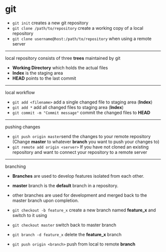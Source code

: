 # git


- `git init` creates a new git repository
- `git clone /path/to/repository` create a working copy of a local repository
- `git clone username@host:/path/to/repository` when using a remote server

---

local repository consists of three **trees** maintained by git
- **Working Directory** which holds the actual files
- **Index** is the staging area
- **HEAD** points to the last commit 

---

local workflow

- `git add <filename>` add a single changed file to staging area (**Index**)
- `git add *` add all changed files to staging area (**Index**)
- `git commit -m "Commit message"` commit the changed files to **HEAD**

---

pushing changes

- `git push origin master`send the changes to your remote repository (Change **master** to whatever **branch** you want to push your changes to)
- `git remote add origin <server>` If you have not cloned an existing repository and want to connect your repository to a remote server

---

branching

- **Branches** are used to develop features isolated from each other.
- **master** branch is the **default** branch in a repository.
- other branches are used for development and merged back to the master branch upon completion.

- `git checkout -b feature_x` create a new branch named **feature_x** and switch to it using
- `git checkout master` switch back to master branch
- `git branch -d feature_x` delete the **feature_x** branch
- `git push origin <branch>` push from local to remote **branch**

